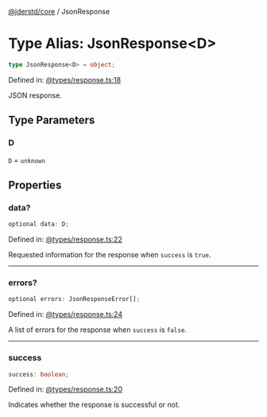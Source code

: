 [@jderstd/core](../README.md) / JsonResponse

# Type Alias: JsonResponse\<D\>

```ts
type JsonResponse<D> = object;
```

Defined in: [@types/response.ts:18](https://github.com/jderstd/core.js/blob/7c2ca31959b987ff3d948220b721ea46e9c159a4/package/src/@types/response.ts#L18)

JSON response.

## Type Parameters

### D

`D` = `unknown`

## Properties

### data?

```ts
optional data: D;
```

Defined in: [@types/response.ts:22](https://github.com/jderstd/core.js/blob/7c2ca31959b987ff3d948220b721ea46e9c159a4/package/src/@types/response.ts#L22)

Requested information for the response when `success` is `true`.

***

### errors?

```ts
optional errors: JsonResponseError[];
```

Defined in: [@types/response.ts:24](https://github.com/jderstd/core.js/blob/7c2ca31959b987ff3d948220b721ea46e9c159a4/package/src/@types/response.ts#L24)

A list of errors for the response when `success` is `false`.

***

### success

```ts
success: boolean;
```

Defined in: [@types/response.ts:20](https://github.com/jderstd/core.js/blob/7c2ca31959b987ff3d948220b721ea46e9c159a4/package/src/@types/response.ts#L20)

Indicates whether the response is successful or not.
